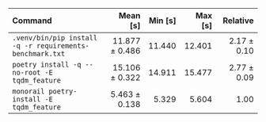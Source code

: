 | Command | Mean [s] | Min [s] | Max [s] | Relative |
|:---|---:|---:|---:|---:|
| `.venv/bin/pip install -q -r requirements-benchmark.txt` | 11.877 ± 0.486 | 11.440 | 12.401 | 2.17 ± 0.10 |
| `poetry install -q --no-root -E tqdm_feature` | 15.106 ± 0.322 | 14.911 | 15.477 | 2.77 ± 0.09 |
| `monorail poetry-install -E tqdm_feature` | 5.463 ± 0.138 | 5.329 | 5.604 | 1.00 |
